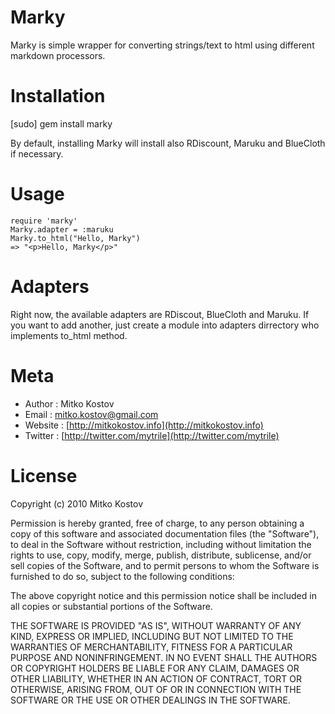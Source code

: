 Marky
=====

Marky is simple wrapper for converting strings/text to html using different markdown processors.

Installation
============
  [sudo] gem install marky

By default, installing Marky will install also RDiscount, Maruku and BlueCloth if necessary.

Usage
=====

    require 'marky'
    Marky.adapter = :maruku
    Marky.to_html("Hello, Marky")
    => "<p>Hello, Marky</p>"

Adapters
========

Right now, the available adapters are RDiscout, BlueCloth and Maruku. If you want to add another, just create a module into adapters dirrectory who implements to_html method.

Meta
====

* Author  : Mitko Kostov
* Email   : mitko.kostov@gmail.com
* Website : [http://mitkokostov.info](http://mitkokostov.info)
* Twitter : [http://twitter.com/mytrile](http://twitter.com/mytrile)
 
License
=======	

Copyright (c) 2010 Mitko Kostov

Permission is hereby granted, free of charge, to any person obtaining a copy
of this software and associated documentation files (the "Software"), to deal
in the Software without restriction, including without limitation the rights
to use, copy, modify, merge, publish, distribute, sublicense, and/or sell
copies of the Software, and to permit persons to whom the Software is
furnished to do so, subject to the following conditions:

The above copyright notice and this permission notice shall be included in
all copies or substantial portions of the Software.

THE SOFTWARE IS PROVIDED "AS IS", WITHOUT WARRANTY OF ANY KIND, EXPRESS OR
IMPLIED, INCLUDING BUT NOT LIMITED TO THE WARRANTIES OF MERCHANTABILITY,
FITNESS FOR A PARTICULAR PURPOSE AND NONINFRINGEMENT. IN NO EVENT SHALL THE
AUTHORS OR COPYRIGHT HOLDERS BE LIABLE FOR ANY CLAIM, DAMAGES OR OTHER
LIABILITY, WHETHER IN AN ACTION OF CONTRACT, TORT OR OTHERWISE, ARISING FROM,
OUT OF OR IN CONNECTION WITH THE SOFTWARE OR THE USE OR OTHER DEALINGS IN
THE SOFTWARE.